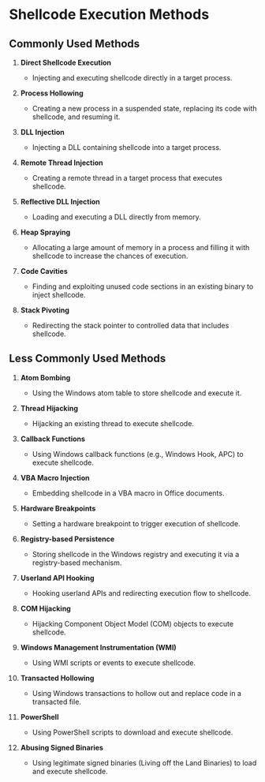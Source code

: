 # Shellcode Execution Methods

## Commonly Used Methods

1. **Direct Shellcode Execution**
   - Injecting and executing shellcode directly in a target process.

2. **Process Hollowing**
   - Creating a new process in a suspended state, replacing its code with shellcode, and resuming it.

3. **DLL Injection**
   - Injecting a DLL containing shellcode into a target process.

4. **Remote Thread Injection**
   - Creating a remote thread in a target process that executes shellcode.

5. **Reflective DLL Injection**
   - Loading and executing a DLL directly from memory.

6. **Heap Spraying**
   - Allocating a large amount of memory in a process and filling it with shellcode to increase the chances of execution.

7. **Code Cavities**
   - Finding and exploiting unused code sections in an existing binary to inject shellcode.

8. **Stack Pivoting**
   - Redirecting the stack pointer to controlled data that includes shellcode.

## Less Commonly Used Methods

1. **Atom Bombing**
   - Using the Windows atom table to store shellcode and execute it.

2. **Thread Hijacking**
   - Hijacking an existing thread to execute shellcode.

3. **Callback Functions**
   - Using Windows callback functions (e.g., Windows Hook, APC) to execute shellcode.

4. **VBA Macro Injection**
   - Embedding shellcode in a VBA macro in Office documents.

5. **Hardware Breakpoints**
   - Setting a hardware breakpoint to trigger execution of shellcode.

6. **Registry-based Persistence**
   - Storing shellcode in the Windows registry and executing it via a registry-based mechanism.

7. **Userland API Hooking**
   - Hooking userland APIs and redirecting execution flow to shellcode.

8. **COM Hijacking**
   - Hijacking Component Object Model (COM) objects to execute shellcode.

9. **Windows Management Instrumentation (WMI)**
   - Using WMI scripts or events to execute shellcode.

10. **Transacted Hollowing**
    - Using Windows transactions to hollow out and replace code in a transacted file.

11. **PowerShell**
    - Using PowerShell scripts to download and execute shellcode.

12. **Abusing Signed Binaries**
    - Using legitimate signed binaries (Living off the Land Binaries) to load and execute shellcode.
